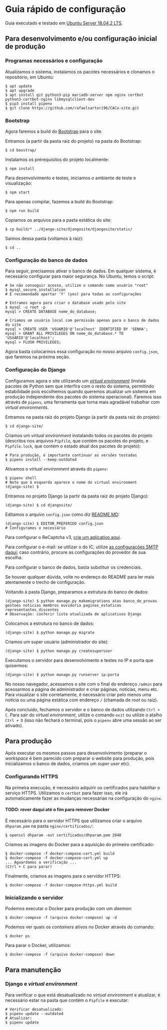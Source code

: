 # Guia rápido de configuração

Guia executado e testado em
[Ubuntu Server 18.04.2 LTS](https://ubuntu.com/download/server).

## Para desenvolvimento e/ou configuração inicial de produção

### Programas necessários e configuração

Atualizamos o sistema, instalamos os pacotes necessários e clonamos o
repositório, em Ubuntu:
```
$ apt update
$ apt upgrade
$ apt install git python3-pip mariadb-server npm nginx certbot python3-certbot-nginx libmysqlclient-dev
$ pip3 install pipenv
$ git clone https://github.com/rafaelsartori96/CACo-site.git
```

### Bootstrap

Agora faremos a build do [Bootstrap](https://getbootstrap.com/) para o site.

Entramos (a partir da pasta raiz do projeto) na pasta do Bootstrap:
```
$ cd boostrap/
```

Instalamos os prérequisitos do projeto localmente:
```
$ npm install
```

Para desenvolvimento e testes, iniciamos o ambiente de teste e visualização:
```
$ npm start
```

Para apenas compilar, fazemos a build do Bootstrap:
```
$ npm run build
```

Copiamos os arquivos para a pasta estática do site:
```
$ cp build/* ../django-site/djangosite/djangosite/static/
```

Saímos dessa pasta (voltamos à raiz):
```
$ cd ..
```

### Configuração do banco de dados

Para seguir, precisamos ativar o banco de dados. Em qualquer sistema, é
necessário configurar para maior segurança. No Ubuntu, temos o script:
```
# Se não conseguir acesso, utilize o comando como usuário "root"
$ mysql_secure_installation
# É recomendado apertar 'Y' (yes) para todas as configurações

# Entramos agora para criar o database usado pelo site
$ mysql -u root -p
mysql > CREATE DATABASE nome_do_database;

# Criamos um usuário local com permissão apenas para o banco de dados do site
mysql > CREATE USER 'USUARIO'@'localhost' IDENTIFIED BY 'SENHA';
mysql > GRANT ALL PRIVILEGES ON nome_do_database.* TO 'USUARIO'@'localhost';
mysql > FLUSH PRIVILEGES;
```

Agora basta colocarmos essa configuração no nosso arquivo `config.json`, que
faremos na próxima seção.

### Configuração do Django

Configuramos agora o site utilizando um [_virtual
environment_](https://docs.python.org/3/tutorial/venv.html) (instala pacotes de
Python sem que interfira com o resto do sistema, permitindo estabilidade pois
escolhemos quando queremos atualizar um sistema em produção independente dos
pacotes do sistema operacional). Faremos isso através de `pipenv`, uma
ferramenta que torna mais agradável trabalhar com _virtual environments_.

Entramos na pasta raiz do projeto Django (a partir da pasta raiz do projeto):
```
$ cd django-site/
```

Criamos um _virtual environment_ instalando todos os pacotes do projeto
(descritos nos arquivos `Pipfile`, que contém os pacotes do projeto, e
`Pipfile.lock`, que contém o estado atual dos pacotes do projeto):
```
# Para produção, é importante continuar as versões testadas
$ pipenv install --keep-outdated
```

Ativamos o _virtual environment_ através do `pipenv`:
```
$ pipenv shell
# Note que à esquerda aparece o nome do virtual environment
(django-site) $
```

Entramos no projeto Django (a partir da pasta raiz do projeto Django):
```
(django-site) $ cd djangosite/
```

Editamos o arquivo `config.json` como diz
[README.MD](README.MD#arquivo-de-configuração):
```
(django-site) $ EDITOR_PREFERIDO config.json
# Configuramos o necessário
```

Para configurar o ReCaptcha v3, [crie um aplicativo
aqui](https://www.google.com/recaptcha/admin).

Para configurar o e-mail: se utilizar o do IC, utilize [as
configurações SMTP daqui](https://suporte.ic.unicamp.br/alunos/email); caso
contrário, procure as configurações do provedor de sua escolha.

Para configurar o banco de dados, basta substituir os credenciais.

Se houver qualquer dúvida, volte no endereço do README para ler mais atentamente
o trecho de configuração.

Voltando à pasta Django, preparamos a estrutura do banco de dados:
```
(django-site) $ python manage.py makemigrations atas banco_de_provas gestoes noticias membros ouvidoria paginas_estaticas representantes_discentes
# Observação: conferir lista atualizada de aplicativos Django
```

Colocamos a estrutura no banco de dados:
```
(django-site) $ python manage.py migrate
```

Criamos um super usuário (administrador do site):
```
(django-site) $ python manage.py createsuperuser
```

Executamos o servidor para desenvolvimento e testes no IP e porta que quisermos:
```
(django-site) $ python manage.py runserver ip:porta
```

No nosso navegador, acessamos o site com o final do endereço `/admin` para
acessarmos a página de administrador e criar páginas, notícias, menu etc. Para
visualizar o site corretamente, é necessário criar pelo menos uma notícia ou uma
página estática com endereço `/` (chamada de _root_ ou raiz).

Após concluído, fechamos o servidor e o banco de dados utilizando `Ctrl + C`.
Para sair do _virtual environment_, utilize o comando `exit` ou utilize o atalho
`Ctrl + D` (isso não fechará o terminal, pois o `pipenv` abre uma sessão ao ser
ativado).


## Para produção

Após executar os mesmos passos para desenvolvimento (preparar o _workspace_ é
bem parecido com preparar o website para produção, pois inicializamos o banco de
dados, criamos um _super user_ etc).

### Configurando HTTPS

Na primeira execução, é necessário adquirir os certificados para habilitar o
serviço HTTPS. Utilizamos o `certbot` para fazer isso, ele irá automaticamente
fazer as mudanças necessárias na configuração do `nginx`.

#### TODO: rever daqui até o fim para remover Docker
É necessário para o servidor HTTPS que utilizamos criar o arquivo `dhparam.pem`
na pasta `nginx/certificados/`:
```
§ openssl dhparam -out certificados/dhparam.pem 2048
```

Criamos as imagens do Docker para a aquisição do primeiro certificado:
```
§ docker-compose -f docker-compose-cert.yml build
§ docker-compose -f docker-compose-cert.yml up
... Aguardamos a verificação ...
(Ctrl + C para parar)
```

Finalmente, criamos as imagens para o servidor HTTPS:
```
§ docker-compose -f docker-compose-https.yml build
```

### Inicializando o servidor

Podemos executar o Docker para produção com um _daemon_:
```
$ docker-compose -f (arquivo docker-compose) up -d
```

Podemos ver quais os _containers_ ativos no Docker através do comando:
```
$ docker ps
```

Para parar o Docker, utilizamos:
```
$ docker-compose -f (arquivo docker-compose) down
```


## Para manutenção

### Django e _virtual environment_

Para verificar o que está desatualizado no _virtual environment_ e atualizar, é
necessário estar na pasta que contém o `Pipfile` e executar:

```
# Verificar desatualizado:
$ pipenv update --outdated
# Atualizar:
$ pipenv update
```

